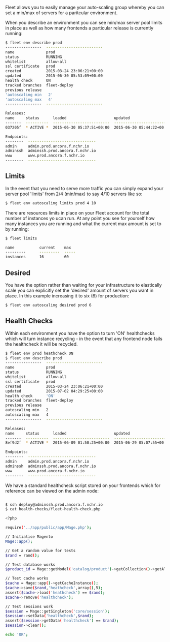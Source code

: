Fleet allows you to easily manage your auto-scaling group whereby you can set a min/max of servers for a paritcular environment.

When you describe an environment you can see min/max server pool limits in place as well as how many frontends a particular release is currently running:
```bash
$ fleet env describe prod
----------------  -------------------------
name              prod
status            RUNNING
whitelist         allow-all
ssl certificate   prod
created           2015-03-24 23:06:21+00:00
updated           2015-06-30 05:53:09+00:00
health check      ON
tracked branches  fleet-deploy
previous release
'autoscaling min   2'
'autoscaling max   4'
----------------  -------------------------

Releases:
name     status      loaded                     updated                      'frontends'
-------  ----------  -------------------------  -------------------------  -----------
037205f  * ACTIVE *  2015-06-30 05:37:51+00:00  2015-06-30 05:44:22+00:00            '2'

Endpoints:
--------  ------------------------------
admin     admin.prod.ancora.f.nchr.io
adminssh  adminssh.prod.ancora.f.nchr.io
www       www.prod.ancora.f.nchr.io
--------  ------------------------------
```

## Limits

In the event that you need to serve more traffic you can simply expand your server pool 'limits' from 2/4 (min/max) to say 4/10 servers like so:

```bash
$ fleet env autoscaling limits prod 4 10
```

There are resources limits in place on your Fleet account for the total number of instances yo ucan run. At any point you see for yourself how many instances you are running and what the current max amount is set to by running:

```bash
$ fleet limits

name           current    max
---------      ---------  -----
instances      16         60
```

## Desired

You have the option rather than waiting for your infrastructure to elastically scale you can explicitly set the 'desired' amount of servers you want in place. In this example increasing it to six (6) for production:

```bash
$ fleet env autoscaling desired prod 6
```

## Health Checks

Within each environment you have the option to turn 'ON' healthchecks which will turn instance recycling - in the event that any frontend node fails the healthcheck it will be recycled.

```bash
$ fleet env prod heathcheck ON
$ fleet env describe prod
----------------  -------------------------
name              prod
status            RUNNING
whitelist         allow-all
ssl certificate   prod
created           2015-03-24 23:06:21+00:00
updated           2015-07-02 04:29:25+00:00
health check      'ON'
tracked branches  fleet-deploy
previous release
autoscaling min   2
autoscaling max   4
----------------  -------------------------

Releases:
name     status      loaded                     updated                      frontends
-------  ----------  -------------------------  -------------------------  -----------
8ef9d2f  * ACTIVE *  2015-06-09 01:50:25+00:00  2015-06-29 05:07:55+00:00            2

Endpoints:
--------  ------------------------------
admin     admin.prod.ancora.f.nchr.io
adminssh  adminssh.prod.ancora.f.nchr.io
www       www.prod.ancora.f.nchr.io
--------  ------------------------------
```

We have a standard healthcheck script stored on your frontends which for reference can be viewed on the admin node:

```bash

$ ssh deploy@adminssh.prod.ancora.f.nchr.io
$ cat health-checks/fleet-health-check.php

<?php

require('../app/public/app/Mage.php');

// Initialise Magento
Mage::app();

// Get a random value for tests
$rand = rand();

// Test database works
$product_id = Mage::getModel('catalog/product')->getCollection()->getAllIds(1);

// Test cache works
$cache = Mage::app()->getCacheInstance();
$cache->save($rand,'heathcheck',array(),5);
assert($cache->load('heathcheck') == $rand);
$cache->remove('healthcheck');

// Test sessions work
$session = Mage::getSingleton('core/session');
$session->setData('healthcheck',$rand);
assert($session->getData('healthcheck') == $rand);
$session->clear();

echo 'OK';

```
